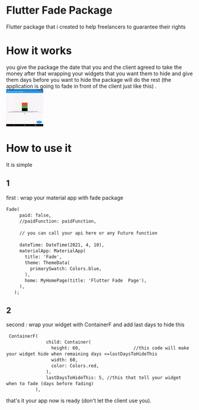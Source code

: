 
# Flutter Fade Package
 Flutter package that i created to help freelancers to guarantee their rights 
 
 
# How it  works 
you give the package the date that you and the client agreed to take the money 
after that wrapping your widgets that you want them to hide and give them days before you want to hide 
the package will do the rest (the application is going to fade in front of the client just like this) .
<img src="ex.gif" width="100" height="100">


# How to use it 
It is simple 

## 1 
 first :
 wrap your material app with fade package 
 ```
 Fade(
      paid: false,
      //paidFunction: paidFunction,

      // you can call your api here or any Future function

      dateTime: DateTime(2021, 4, 10),
      materialApp: MaterialApp(
        title: 'Fade',
        theme: ThemeData(
          primarySwatch: Colors.blue,
        ),
        home: MyHomePage(title: 'Flutter Fade  Page'),
      ),
    );
 ```

## 2
 second :
 wrap your widget  with ContainerF and add last days to hide this
 
 ```
  ContainerF(
                child: Container(
                  height: 60,                    //this code will make your widget hide when remaining days <=lastDaysToHideThis
                  width: 60,
                  color: Colors.red,
                ),
                lastDaysToHideThis: 5, //this that tell your widget when to fade (days before fading)
            ),
 ```

that's it your app now is ready (don't let the client use you).
